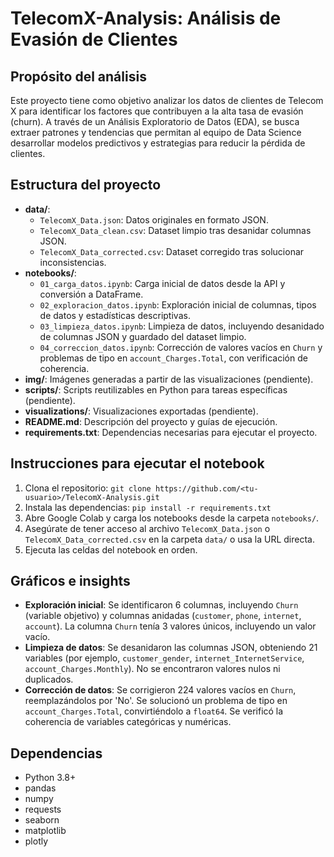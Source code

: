 # TelecomX-Analysis: Análisis de Evasión de Clientes

## Propósito del análisis
Este proyecto tiene como objetivo analizar los datos de clientes de Telecom X para identificar los factores que contribuyen a la alta tasa de evasión (churn). A través de un Análisis Exploratorio de Datos (EDA), se busca extraer patrones y tendencias que permitan al equipo de Data Science desarrollar modelos predictivos y estrategias para reducir la pérdida de clientes.

## Estructura del proyecto
- **data/**: 
  - `TelecomX_Data.json`: Datos originales en formato JSON.
  - `TelecomX_Data_clean.csv`: Dataset limpio tras desanidar columnas JSON.
  - `TelecomX_Data_corrected.csv`: Dataset corregido tras solucionar inconsistencias.
- **notebooks/**: 
  - `01_carga_datos.ipynb`: Carga inicial de datos desde la API y conversión a DataFrame.
  - `02_exploracion_datos.ipynb`: Exploración inicial de columnas, tipos de datos y estadísticas descriptivas.
  - `03_limpieza_datos.ipynb`: Limpieza de datos, incluyendo desanidado de columnas JSON y guardado del dataset limpio.
  - `04_correccion_datos.ipynb`: Corrección de valores vacíos en `Churn` y problemas de tipo en `account_Charges.Total`, con verificación de coherencia.
- **img/**: Imágenes generadas a partir de las visualizaciones (pendiente).
- **scripts/**: Scripts reutilizables en Python para tareas específicas (pendiente).
- **visualizations/**: Visualizaciones exportadas (pendiente).
- **README.md**: Descripción del proyecto y guías de ejecución.
- **requirements.txt**: Dependencias necesarias para ejecutar el proyecto.

## Instrucciones para ejecutar el notebook
1. Clona el repositorio: `git clone https://github.com/<tu-usuario>/TelecomX-Analysis.git`
2. Instala las dependencias: `pip install -r requirements.txt`
3. Abre Google Colab y carga los notebooks desde la carpeta `notebooks/`.
4. Asegúrate de tener acceso al archivo `TelecomX_Data.json` o `TelecomX_Data_corrected.csv` en la carpeta `data/` o usa la URL directa.
5. Ejecuta las celdas del notebook en orden.

## Gráficos e insights
- **Exploración inicial**: Se identificaron 6 columnas, incluyendo `Churn` (variable objetivo) y columnas anidadas (`customer`, `phone`, `internet`, `account`). La columna `Churn` tenía 3 valores únicos, incluyendo un valor vacío.
- **Limpieza de datos**: Se desanidaron las columnas JSON, obteniendo 21 variables (por ejemplo, `customer_gender`, `internet_InternetService`, `account_Charges.Monthly`). No se encontraron valores nulos ni duplicados.
- **Corrección de datos**: Se corrigieron 224 valores vacíos en `Churn`, reemplazándolos por 'No'. Se solucionó un problema de tipo en `account_Charges.Total`, convirtiéndolo a `float64`. Se verificó la coherencia de variables categóricas y numéricas.

## Dependencias
- Python 3.8+
- pandas
- numpy
- requests
- seaborn
- matplotlib
- plotly

